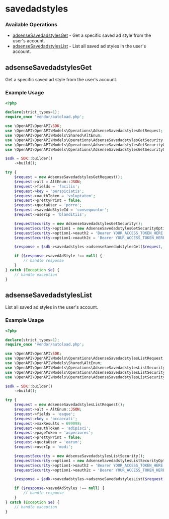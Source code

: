 # savedadstyles

### Available Operations

* [adsenseSavedadstylesGet](#adsensesavedadstylesget) - Get a specific saved ad style from the user's account.
* [adsenseSavedadstylesList](#adsensesavedadstyleslist) - List all saved ad styles in the user's account.

## adsenseSavedadstylesGet

Get a specific saved ad style from the user's account.

### Example Usage

```php
<?php

declare(strict_types=1);
require_once 'vendor/autoload.php';

use \OpenAPI\OpenAPI\SDK;
use \OpenAPI\OpenAPI\Models\Operations\AdsenseSavedadstylesGetRequest;
use \OpenAPI\OpenAPI\Models\Shared\AltEnum;
use \OpenAPI\OpenAPI\Models\Operations\AdsenseSavedadstylesGetSecurity;
use \OpenAPI\OpenAPI\Models\Operations\AdsenseSavedadstylesGetSecurityOption1;
use \OpenAPI\OpenAPI\Models\Operations\AdsenseSavedadstylesGetSecurityOption2;

$sdk = SDK::builder()
    ->build();

try {
    $request = new AdsenseSavedadstylesGetRequest();
    $request->alt = AltEnum::JSON;
    $request->fields = 'facilis';
    $request->key = 'perspiciatis';
    $request->oauthToken = 'voluptatem';
    $request->prettyPrint = false;
    $request->quotaUser = 'porro';
    $request->savedAdStyleId = 'consequuntur';
    $request->userIp = 'blanditiis';

    $requestSecurity = new AdsenseSavedadstylesGetSecurity();
    $requestSecurity->option1 = new AdsenseSavedadstylesGetSecurityOption1();
    $requestSecurity->option1->oauth2 = 'Bearer YOUR_ACCESS_TOKEN_HERE';
    $requestSecurity->option1->oauth2c = 'Bearer YOUR_ACCESS_TOKEN_HERE';

    $response = $sdk->savedadstyles->adsenseSavedadstylesGet($request, $requestSecurity);

    if ($response->savedAdStyle !== null) {
        // handle response
    }
} catch (Exception $e) {
    // handle exception
}
```

## adsenseSavedadstylesList

List all saved ad styles in the user's account.

### Example Usage

```php
<?php

declare(strict_types=1);
require_once 'vendor/autoload.php';

use \OpenAPI\OpenAPI\SDK;
use \OpenAPI\OpenAPI\Models\Operations\AdsenseSavedadstylesListRequest;
use \OpenAPI\OpenAPI\Models\Shared\AltEnum;
use \OpenAPI\OpenAPI\Models\Operations\AdsenseSavedadstylesListSecurity;
use \OpenAPI\OpenAPI\Models\Operations\AdsenseSavedadstylesListSecurityOption1;
use \OpenAPI\OpenAPI\Models\Operations\AdsenseSavedadstylesListSecurityOption2;

$sdk = SDK::builder()
    ->build();

try {
    $request = new AdsenseSavedadstylesListRequest();
    $request->alt = AltEnum::JSON;
    $request->fields = 'eaque';
    $request->key = 'occaecati';
    $request->maxResults = 699098;
    $request->oauthToken = 'adipisci';
    $request->pageToken = 'asperiores';
    $request->prettyPrint = false;
    $request->quotaUser = 'earum';
    $request->userIp = 'modi';

    $requestSecurity = new AdsenseSavedadstylesListSecurity();
    $requestSecurity->option1 = new AdsenseSavedadstylesListSecurityOption1();
    $requestSecurity->option1->oauth2 = 'Bearer YOUR_ACCESS_TOKEN_HERE';
    $requestSecurity->option1->oauth2c = 'Bearer YOUR_ACCESS_TOKEN_HERE';

    $response = $sdk->savedadstyles->adsenseSavedadstylesList($request, $requestSecurity);

    if ($response->savedAdStyles !== null) {
        // handle response
    }
} catch (Exception $e) {
    // handle exception
}
```

